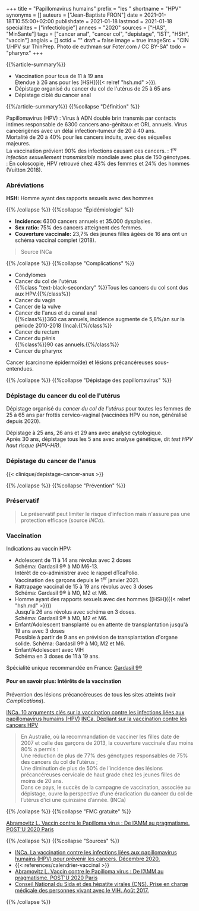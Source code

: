 +++
title = "Papillomavirus humains"
prefix = "les "
shortname = "HPV"
synonyms = []
auteurs = ["Jean-Baptiste FRON"]
date = 2021-01-18T10:55:00+02:00
publishdate = 2021-01-18
lastmod = 2021-01-18
specialites = ["infectiologie"]
annees = "2020"
sources = ["HAS", "MinSante"]
tags = ["cancer anal", "cancer col", "depistage", "IST", "HSH", "vaccin"]
anglais = []
sctid = ""
draft = false
image = true
imageSrc = "CIN 1/HPV sur ThinPrep. Photo de euthman sur Foter.com / CC BY-SA"
todo = "pharynx"
+++

{{%article-summary%}}

- Vaccination pour tous de 11 à 19 ans  
Étendue à 26 ans pour les [HSH]({{< relref "hsh.md" >}}).
- Dépistage organisé du cancer du col de l'utérus de 25 à 65 ans
- Dépistage ciblé du cancer anal

{{%/article-summary%}}
{{%collapse "Définition" %}}

Papillomavirus (HPV)
: Virus à ADN double brin transmis par contacts intimes responsable de 6300 cancers ano-génitaux et ORL annuels. Virus cancérigènes avec un délai infection-tumeur de 20 à 40 ans.  
Mortalité de 20 à 40% pour les cancers induits, avec des séquelles majeures.  
La vaccination prévient 90% des infections causant ces cancers.
: 1<sup>re</sup> *infection sexuellement transmissible* mondiale avec plus de 150 génotypes.  
: En coloscopie, HPV retrouvé chez 43% des femmes et 24% des hommes (Vuitton 2018).

### Abréviations

**HSH:** Homme ayant des rapports sexuels avec des hommes

{{% /collapse %}}
{{%collapse "Épidémiologie" %}}

- **Incidence:** 6300 cancers annuels et 35.000 dysplasies.
- **Sex ratio:** 75% des cancers atteignent des femmes.
- **Couverture vaccinale:** 23,7% des jeunes filles âgées de 16 ans ont un schéma vaccinal complet (2018).

> Source INCa

{{% /collapse %}}
{{%collapse "Complications" %}}

- Condylomes
- Cancer du col de l'utérus  
{{%class "text-black-secondary" %}}Tous les cancers du col sont dus aux HPV.{{%/class%}}
- Cancer du vagin
- Cancer de la vulve
- Cancer de l'anus et du canal anal  
{{%class%}}360 cas annuels, incidence augmente de 5,8%/an sur la période 2010-2018 (Inca).{{%/class%}}
- Cancer du rectum
- Cancer du pénis  
{{%class%}}90 cas annuels.{{%/class%}}
- Cancer du pharynx

Cancer (carcinome épidermoïde) et lésions précancéreuses sous-entendues.

{{% /collapse %}}
{{%collapse "Dépistage des papillomavirus" %}}

### Dépistage du cancer du col de l'utérus

Dépistage organisé du *cancer du col de l'utérus* pour toutes les femmes de 25 à 65 ans par frottis cervico-vaginal (vaccinées HPV ou non, généralisé depuis 2020).

Dépistage à 25 ans, 26 ans et 29 ans avec analyse cytologique.  
Après 30 ans, dépistage tous les 5 ans avec analyse génétique, dit *test HPV haut risque (HPV-HR)*.

### Dépistage du cancer de l'anus

{{< clinique/depistage-cancer-anus >}}

{{% /collapse %}}
{{%collapse "Prévention" %}}

### Préservatif

> Le préservatif peut limiter le risque d’infection mais n'assure pas une protection efficace (source *INCa*).

### Vaccination

Indications au vaccin HPV:

- Adolescent de 11 à 14 ans révolus avec 2 doses  
Schéma: Gardasil 9® à M0 M6-13.  
Intérêt de co-administrer avec le rappel dTcaPolio.  
Vaccination des garçons depuis le 1<sup>er</sup> janvier 2021.
- Rattrapage vaccinal de 15 à 19 ans révolus avec 3 doses  
Schéma: Gardasil 9® à M0, M2 et M6.  
- Homme ayant des rapports sexuels avec des hommes ([HSH]({{< relref "hsh.md" >}}))  
Jusqu'à 26 ans révolus avec schéma en 3 doses.  
Schéma: Gardasil 9® à M0, M2 et M6.
- Enfant/Adolescent transplanté ou en attente de transplantation jusqu'à 19 ans avec 3 doses  
Possible à partir de 9 ans en prévision de transplantation d'organe solide.
Schéma: Gardasil 9® à M0, M2 et M6.
- Enfant/Adolescent avec VIH  
Schéma en 3 doses de 11 à 19 ans.

Spécialité unique recommandée en France: [Gardasil 9®](https://ec.europa.eu/health/documents/community-register/2020/20201124149982/anx_149982_fr.pdf)

#### Pour en savoir plus: Intérêts de la vaccination

Prévention des lésions précancéreuses de tous les sites atteints (voir *Complications*).

[INCa. 10 arguments clés sur la vaccination contre les infections liées aux papillomavirus humains (HPV)](https://www.e-cancer.fr/Expertises-et-publications/Le-point-sur/10-arguments-sur-la-vaccination-contre-les-HPV)
[INCa. Dépliant sur la vaccination contre les cancers HPV](https://www.e-cancer.fr/content/download/301756/4303586/file/IN793%20Depliant%20Papillomavirus%20148x210%20HPV_BD.pdf)

> En Australie, où la recommandation de vacciner les filles date de 2007 et celle des garçons de 2013, la couverture vaccinale d’au moins 80% a permis :  
Une réduction de plus de 77% des génotypes responsables de 75% des cancers du col de l’utérus ;  
Une diminution de plus de 50% de l’incidence des lésions précancéreuses cervicale de haut grade chez les jeunes filles de moins de 20 ans.  
Dans ce pays, le succès de la campagne de vaccination, associée au dépistage, ouvre la perspective d’une éradication du cancer du col de l’utérus d’ici une quinzaine d’année. (INCa)

{{% /collapse %}}
{{%collapse "FMC gratuite" %}}

[Abramovitz L. Vaccin contre le Papilloma virus : De l’AMM au pragmatisme. POST'U 2020 Paris](https://www.fmcgastro.org/texte-postu/postu-2020-paris/vaccin-contre-le-papilloma-virus-de-lamm-au-pragmatisme/
)

{{% /collapse %}}
{{%collapse "Sources" %}}

- [INCa. La vaccination contre les infections liées aux papillomavirus humains (HPV) pour prévenir les cancers. Décembre 2020.](https://www.e-cancer.fr/Professionnels-de-sante/Facteurs-de-risque-et-de-protection/Agents-infectieux/Prevenir-les-cancers-lies-aux-HPV)
- {{< references/calendrier-vaccinal >}}
- [Abramovitz L. Vaccin contre le Papilloma virus : De l’AMM au pragmatisme. POST'U 2020 Paris](https://www.fmcgastro.org/texte-postu/postu-2020-paris/vaccin-contre-le-papilloma-virus-de-lamm-au-pragmatisme/
)
- [Conseil National du Sida et des hépatite virales (CNS). Prise en charge médicale des personnes vivant avec le VIH. Août 2017.](https://cns.sante.fr/wp-content/uploads/2017/10/experts-vih_cancers.pdf)

{{% /collapse %}}
